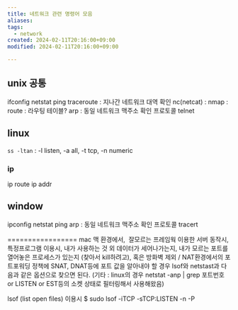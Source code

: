 ```yaml
---
title: 네트워크 관련 명령어 모음
aliases: 
tags:
  - network
created: 2024-02-11T20:16:00+09:00
modified: 2024-02-11T20:16:00+09:00

---
```

## unix 공통
ifconfig
netstat
ping
traceroute : 지나간 네트워크 대역 확인
nc(netcat) : 
nmap : 
route : 라우팅 테이블?
arp : 동일 네트워크 맥주소 확인 프로토콜
telnet
## linux

`ss -ltan` : -l listen, -a all, -t tcp, -n numeric

### ip
ip route
ip addr


## window
ipconfig
netstat 
ping
arp : 동일 네트워크 맥주소 확인 프로토콜
tracert




=================
mac
맥 환경에서, 
잘모르는 프레임웍 이용한 서버 동작시,
특정프로그램 이용시,
내가 사용하는 것 외 데이터가 세어나가는지,
내가 모르는 포트를 열어놓은 프로세스가 있는지 (찾아서 kill하려고),
혹은 방화벽 제외 / NAT환경에서의 포트포워딩 정책에 SNAT, DNAT등에 포트 값을 알아내야 할 경우
lsof와 netstast과 다음과 같은 옵션으로 찾으면 된다.
(기타 : linux의 경우 netstat -anp | grep 포트번호 or LISTEN or EST등의 소켓 상태로 필터링해서 사용해왔음)

lsof (list open files) 이용시
$ sudo lsof -iTCP -sTCP:LISTEN -n -P